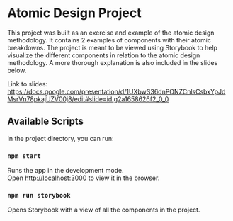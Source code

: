 # Atomic Design Project
This project was built as an exercise and example of the atomic design methodology. It contains 2 examples of components with their atomic breakdowns. The project is meant to be viewed using Storybook to help visualize the different components in relation to the atomic design methodology. A more thorough explanation is also included in the slides below.

Link to slides: https://docs.google.com/presentation/d/1UXbwS36dnPONZCnlsCsbxYpJdMsrVn78pkajUZV00j8/edit#slide=id.g2a1658626f2_0_0


## Available Scripts

In the project directory, you can run:

### `npm start`

Runs the app in the development mode.\
Open [http://localhost:3000](http://localhost:3000) to view it in the browser.


### `npm run storybook`

Opens Storybook with a view of all the components in the project.


